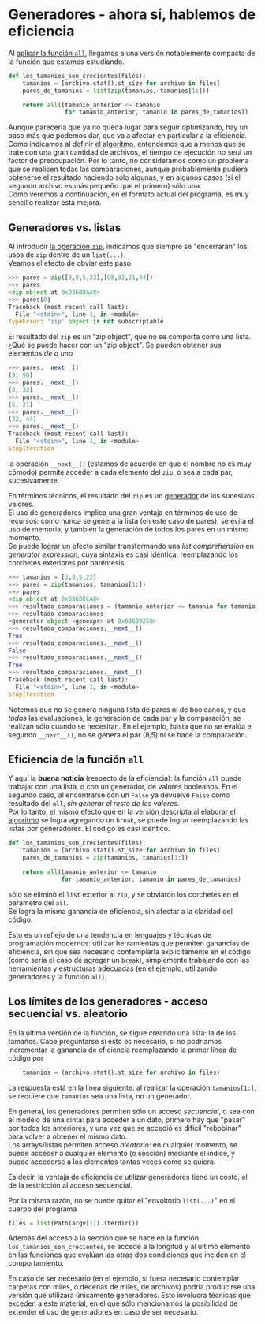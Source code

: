 # Generadores - ahora sí, hablemos de eficiencia

Al [aplicar la función `all`](./all.md), llegamos a una versión notablemente compacta de la función que estamos estudiando.

``` python
def los_tamanios_son_crecientes(files):
    tamanios = [archivo.stat().st_size for archivo in files]
    pares_de_tamanios = list(zip(tamanios, tamanios[1:]))

    return all([tamanio_anterior <= tamanio 
                for tamanio_anterior, tamanio in pares_de_tamanios])
```

Aunque parecería que ya no queda lugar para seguir optimizando, hay un paso más que podemos dar, que va a afectar en particular a la eficiencia.  
Como indicamos al [definir el algoritmo](../resolvamos/algoritmo.md), entendemos que a menos que se trate con una gran cantidad de archivos, el tiempo de ejecución no será un factor de preocupación. 
Por lo tanto, no consideramos como un problema que se realicen todas las comparaciones, aunque probablemente pudiera obtenerse el resultado haciendo sólo algunas, y en algunos casos (si el segundo archivo es más pequeño que el primero) sólo una.  
Como veremos a continuación, en el formato actual del programa, es muy sencillo realizar esta mejora.


## Generadores vs. listas
Al introducir [la operación `zip`](./zip.md), indicamos que siempre se "encerraran" los usos de `zip` dentro de un `list(...)`.  
Veamos el efecto de obviar este paso.

``` python
>>> pares = zip([3,8,5,22],[98,32,21,44])
>>> pares
<zip object at 0x036B8AA8>
>>> pares[0]
Traceback (most recent call last):
  File "<stdin>", line 1, in <module>
TypeError: 'zip' object is not subscriptable
```

El resultado del `zip` es un "zip object", que no se comporta como una lista. ¿Qué se puede hacer con un "zip object". Se pueden obtener sus elementos _de a uno_
``` python
>>> pares.__next__()
(3, 98)
>>> pares.__next__()
(8, 32)
>>> pares.__next__()
(5, 21)
>>> pares.__next__()
(22, 44)
>>> pares.__next__()
Traceback (most recent call last):
  File "<stdin>", line 1, in <module>
StopIteration
```
la operación `__next__()` (estamos de acuerdo en que el nombre no es muy cómodo) permite acceder a cada elemento del `zip`, o sea a cada par, sucesivamente. 

En términos técnicos, el resultado del `zip` es un [generador](https://wiki.python.org/moin/Generators) de los sucesivos valores.  
El uso de generadores implica una gran ventaja en términos de uso de recursos: como nunca se genera la lista (en este caso de pares), se evita el uso de memoria, y también la generación de todos los pares en un mismo momento.  
Se puede lograr un efecto similar transformando una _list comprehension_ en _generator expression_, cuya sintaxis es casi idéntica, reemplazando los corchetes exteriores por paréntesis.

``` python
>>> tamanios = [3,8,5,22]
>>> pares = zip(tamanios, tamanios[1:])
>>> pares
<zip object at 0x036B8CA8>
>>> resultado_comparaciones = (tamanio_anterior <= tamanio for tamanio_anterior, tamanio in pares)
>>> resultado_comparaciones
<generator object <genexpr> at 0x036B9258>
>>> resultado_comparaciones.__next__()
True
>>> resultado_comparaciones.__next__()
False
>>> resultado_comparaciones.__next__()
True
>>> resultado_comparaciones.__next__()
Traceback (most recent call last):
  File "<stdin>", line 1, in <module>
StopIteration
```

Notemos que no se genera ninguna lista de pares ni de booleanos, y que _todas_ las evaluaciones, la generación de cada par y la comparación, se realizan sólo cuando se necesitan. En el ejemplo, hasta que no se evalúa el segundo `__next__()`, no se genera el par (8,5) ni se hace la comparación.


## Eficiencia de la función `all` 
Y aquí la **buena noticia** (respecto de la eficiencia): la función `all` puede trabajar con una lista, o con un generador, de valores booleanos. En el segundo caso, al encontrarse con un `False` ya devuelve `False` como resultado del `all`, _sin generar el resto de los valores_.  
Por lo tanto, el mismo efecto que en la versión descripta al elaborar el [algoritmo](./algoritmo.md) se logra agregando un `break`, se puede lograr reemplazando las listas por generadores. El código es casi idéntico.

``` python
def los_tamanios_son_crecientes(files):
    tamanios = [archivo.stat().st_size for archivo in files]
    pares_de_tamanios = zip(tamanios, tamanios[1:])

    return all(tamanio_anterior <= tamanio 
               for tamanio_anterior, tamanio in pares_de_tamanios)
```
sólo se eliminó el `list` exterior al `zip`, y se obviaron los corchetes en el parámetro del `all`.  
Se logra la misma ganancia de eficiencia, sin afectar a la claridad del código.

Esto es un reflejo de una tendencia en lenguajes y técnicas de programación modernos: utilizar herramientas que permiten ganancias de eficiencia, sin que sea necesario contemplarla explícitamente en el código (como sería el caso de agregar un `break`), simplemente trabajando con las herramientas y estructuras adecuadas (en el ejemplo, utilizando generadores y la función `all`).


## Los límites de los generadores - acceso secuencial vs. aleatorio
En la última versión de la función, se sigue creando una lista: la de los tamaños. Cabe preguntarse si esto es necesario, si no podríamos incrementar la ganancia de eficiencia reemplazando la primer línea de código por 
``` python
    tamanios = (archivo.stat().st_size for archivo in files)
```
La respuesta está en la línea siguiente: al realizar la operación `tamanios[1:]`, se requiere que `tamanios` sea una lista, no un generador. 

En general, los generadores permiten sólo un acceso _secuencial_, o sea con el modelo de una cinta: para acceder a un dato, primero hay que "pasar" por todos los anteriores, y una vez que se accedió es difícil "rebobinar" para volver a obtener el mismo dato.  
Los arrays/listas permiten acceso _aleatorio_: en cualquier momento, se puede acceder a cualquier elemento (o sección) mediante el índice, y puede accederse a los elementos tantas veces como se quiera.

Es decir, la ventaja de eficiencia de utilizar generadores tiene un costo, el de la restricción al acceso secuencial.

Por la misma razón, no se puede quitar el "envoltorio `list(...)`" en el cuerpo del programa
``` python
files = list(Path(argv[1]).iterdir())
``` 
Además del acceso a la sección que se hace en la función `los_tamanios_son_crecientes`, se accede a la longitud y al último elemento en las funciones que evalúan las otras dos condiciones que inciden en el comportamiento.

En caso de ser necesario (en el ejemplo, si fuera necesario contemplar carpetas con miles, o decenas de miles, de archivos) podría producirse una versión que utilizara únicamente generadores. Esto involucra técnicas que exceden a este material, en el que sólo mencionamos la posibilidad de extender el uso de generadores en caso de ser necesario.



